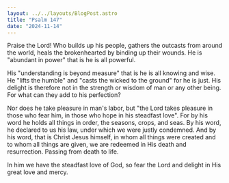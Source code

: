 ```yaml
---
layout: ../../layouts/BlogPost.astro
title: "Psalm 147"
date: "2024-11-14"
---
```


Praise the Lord! Who builds up his people, gathers the outcasts from around the world, heals the brokenhearted by binding up their wounds. He is "abundant in power" that is he is all powerful. 

His "understanding is beyond measure" that is he is all knowing and wise. He "lifts the humble" and "casts the wicked to the ground" for he is just. His delight is therefore not in the strength or wisdom of man or any other being. For what can they add to his perfection? 

Nor does he take pleasure in man's labor, but "the Lord takes pleasure in those who fear him, in those who hope in his steadfast love". For by his word he holds all things in order, the seasons, crops, and seas. By his word, he declared to us his law, under which we were justly condemned. And by his word, that is Christ Jesus himself, in whom all things were created and to whom all things are given, we are redeemed in His death and resurrection. Passing from death to life. 

In him we have the steadfast love of God, so fear the Lord and delight in His great love and mercy.